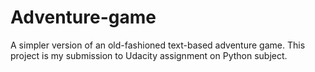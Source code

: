# Adventure-game
A simpler version of an old-fashioned text-based adventure game. This project is my submission to Udacity assignment on Python subject.
